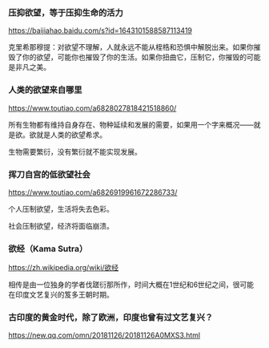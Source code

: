 ### 压抑欲望，等于压抑生命的活力
https://baijiahao.baidu.com/s?id=1643101588587113419

克里希那穆提：对欲望不理解，人就永远不能从桎梏和恐惧中解脱出来。如果你摧毁了你的欲望，可能你也摧毁了你的生活。如果你扭曲它，压制它，你摧毁的可能是非凡之美。

### 人类的欲望来自哪里
https://www.toutiao.com/a6828027818421518860/

所有生物都有维持自身存在、物种延续和发展的需要，如果用一个字来概况——就是欲。欲就是人类的欲望希求。

生物需要繁衍，没有繁衍就不能实现发展。

### 挥刀自宫的低欲望社会
https://www.toutiao.com/a6826919961672286733/

个人压制欲望，生活将失去色彩。

社会压制欲望，经济将面临崩溃。

### 欲经（Kama Sutra）
https://zh.wikipedia.org/wiki/欲经

相传是由一位独身的学者伐蹉衍那所作，时间大概在1世纪和6世纪之间，很可能在印度文艺复兴的笈多王朝时期。

### 古印度的黄金时代，除了欧洲，印度也曾有过文艺复兴？
https://new.qq.com/omn/20181126/20181126A0MXS3.html
